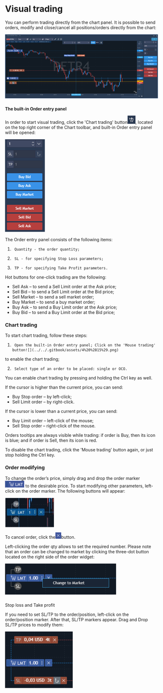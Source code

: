 # Visual trading

You can perform trading directly from the chart panel. It is possible to send orders, modify and close/cancel all positions/orders directly from the chart:

![](../../.gitbook/assets/web-vis%20%282%29.jpg)

### 
**The built-in Order entry panel** 

In order to start visual trading, click the 'Chart trading' button![](../../.gitbook/assets/2%20%2837%29.png), 
located on the top right corner of the Chart toolbar, and built-in Order entry panel will be opened:

![](../../.gitbook/assets/3%20%2844%29.png)


The Order entry panel consists of the following items:

1.      Quantity - the order quantity;

2.      SL - for specifying Stop Loss parameters;

3.      TP - for specifying Take Profit parameters.

Hot buttons for one-click trading are the following:

* Sell Ask – to send a Sell Limit order at the Ask price;
* Sell Bid – to send a Sell Limit order at the Bid price;
* Sell Market – to send a sell market order;
* Buy Market – to send a buy market order;
* Buy Ask – to send a Buy Limit order at the Ask price;
* Buy Bid – to send a Buy Limit order at the Bid price;

### Chart trading

To start chart trading, follow these steps:

1.      Оpen the built-in Order entry panel; Click on the 'Mouse trading' button![](../../.gitbook/assets/4%20%2815%29.png)
to enable the chart trading;

2.      Select type of an order to be placed: single or OCO.

You can enable chart trading by pressing and holding the Ctrl key as well.

If the cursor is higher than the current price, you can send:

* Buy Stop order – by left-click;
* Sell Limit order – by right-click.

If the cursor is lower than a current price, you can send:

* Buy Limit order – left-click of the mouse;
* Sell Stop order – right-click of the mouse.

Orders tooltips are always visible while trading: if order is Buy, then its icon is blue; and if order is Sell, then its icon is red.

To disable the chart trading, click the 'Mouse trading' button again, or just stop holding the Ctrl key.

### Order modifying

To change the order’s price, simply drag and drop the order marker![](../../.gitbook/assets/5%20%2822%29.png)
to the desirable price. To start modifying other parameters, left-click on the order marker. The following buttons will appear:

![](../../.gitbook/assets/image%20%28113%29.png)

To cancel order, click the![](../../.gitbook/assets/7%20%2820%29.png)button.

Left-clicking the order qty allows to set the required number. Please note that an order can be changed to market by clicking the three-dot button located on the right side of the order widget:

![](../../.gitbook/assets/image%20%28112%29.png)

### 
Stop loss and Take profit

If you need to set SL/TP to the order/position, left-click on the order/position marker. After that, SL/TP markers appear. Drag and Drop SL/TP prices to modify them:

![](../../.gitbook/assets/image%20%28110%29.png)




